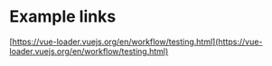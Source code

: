 # Example links

[https://vue-loader.vuejs.org/en/workflow/testing.html](https://vue-loader.vuejs.org/en/workflow/testing.html)
